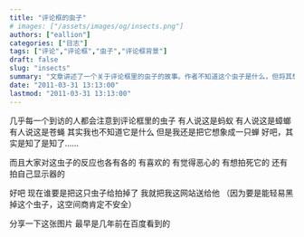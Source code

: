 ```yaml
---
title: "评论框的虫子"
# images: ["/assets/images/og/insects.png"]
authors: ["eallion"]
categories: ["日志"]
tags: ["评论","评论框","虫子","评论框背景"]
draft: false
slug: "insects"
summary: "文章讲述了一个关于评论框里的虫子的故事。作者不知道这个虫子是什么，但将其想象成一只蝉。读者对这个虫子有各种反应，有喜欢的、觉得恶心的、想拍死它的等等。作者表示如果有人能把这只虫子拍掉，他会把自己的网站送给那个人。文章最后分享了一张图片，并提到写博客需要注意保护好自己。"
date: "2011-03-31 13:13:00"
lastmod: "2011-03-31 13:13:00"
---
```


几乎每一个到访的人都会注意到评论框里的虫子
有人说这是蚂蚁
有人说这是蟑螂
有人说这是苍蝇
其实我也不知道它是什么
但是我还是把它想象成一只蝉
好吧，其实是知了是知了……

而且大家对这虫子的反应也各有各的
有喜欢的
有觉得恶心的
有想拍死它的
还有拍自己显示器的

好吧
现在谁要是把这只虫子给拍掉了
我就把我这网站送给他
（因为要是能轻易黑掉这个虫子，这空间商肯定不安全）

分享一下这张图片
最早是几年前在百度看到的
